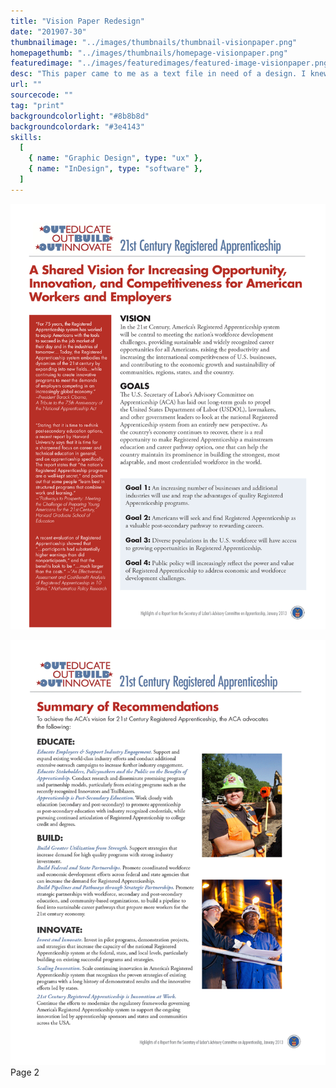 ```yaml
---
title: "Vision Paper Redesign"
date: "201907-30"
thumbnailimage: "../images/thumbnails/thumbnail-visionpaper.png"
homepagethumb: "../images/thumbnails/homepage-visionpaper.png"
featuredimage: "../images/featuredimages/featured-image-visionpaper.png"
desc: "This paper came to me as a text file in need of a design. I knew there would be a few keys to making this paper visually compelling. I wanted to use white space to make the line lengths reader-friendly, and the typography to make a bold statement. I paired Futura and Garamond Pro. Since Futura was already a part of the Registered Apprenticeship logo, it seemed a natural choice for the heading text. Garamond paired well with it for the body. I broke the layout into distinct sections, to make the paper easier to parse visually, and to point out the important parts at a glance. The quotes, with the Apprenticeship logo red as a background color, now form a pleasing visual counterpoint to the body copy, and the goals section is set off by a tint of the Apprenticeship blue. I carried this look over into the second page of the document, and added some photography for extra interest. I feel that the end result is easy to read, inviting, and enhances the content."
url: ""
sourcecode: ""
tag: "print"
backgroundcolorlight: "#8b8b8d"
backgroundcolordark: "#3e4143"
skills:
  [
    { name: "Graphic Design", type: "ux" },
    { name: "InDesign", type: "software" },
  ]
---
```


![alt text](../images/print/main-image-ACA.png "Vision Paper page 1")

![alt text](../images/print/main-image-ACA-pg2.png "Vision Paper page 2")
Page 2
